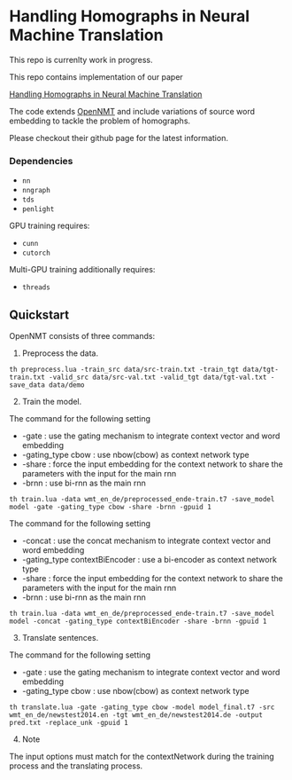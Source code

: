 # Handling Homographs in Neural Machine Translation 
This repo is currenlty work in progress.

This repo contains implementation of our paper 

[Handling Homographs in Neural Machine Translation](https://arxiv.org/abs/1708.06510)

The code extends [OpenNMT](https://github.com/OpenNMT/OpenNMT) and include variations of source word embedding to tackle the problem of homographs.

Please checkout their github page for the latest information.

### Dependencies

* `nn`
* `nngraph`
* `tds`
* `penlight`

GPU training requires:

* `cunn`
* `cutorch`

Multi-GPU training additionally requires:

* `threads`

## Quickstart

OpenNMT consists of three commands:

1) Preprocess the data.

```th preprocess.lua -train_src data/src-train.txt -train_tgt data/tgt-train.txt -valid_src data/src-val.txt -valid_tgt data/tgt-val.txt -save_data data/demo```

2) Train the model.

The command for the following setting
- -gate : use the gating mechanism to integrate context vector and word embedding
- -gating_type cbow : use nbow(cbow) as context network type
- -share : force the input embedding for the context network to share the parameters with the input for the main rnn
- -brnn : use bi-rnn as the main rnn

```th train.lua -data wmt_en_de/preprocessed_ende-train.t7 -save_model model -gate -gating_type cbow -share -brnn -gpuid 1```

The command for the following setting
- -concat : use the concat mechanism to integrate context vector and word embedding
- -gating_type contextBiEncoder : use a bi-encoder as context network type
- -share : force the input embedding for the context network to share the parameters with the input for the main rnn
- -brnn : use bi-rnn as the main rnn

```th train.lua -data wmt_en_de/preprocessed_ende-train.t7 -save_model model -concat -gating_type contextBiEncoder -share -brnn -gpuid 1```

3) Translate sentences.

The command for the following setting
- -gate : use the gating mechanism to integrate context vector and word embedding
- -gating_type cbow : use nbow(cbow) as context network type

```th translate.lua -gate -gating_type cbow -model model_final.t7 -src wmt_en_de/newstest2014.en -tgt wmt_en_de/newstest2014.de -output pred.txt -replace_unk -gpuid 1```

4) Note

The input options must match for the contextNetwork during the training process and the translating process.
